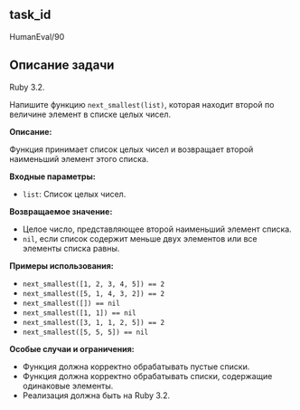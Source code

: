 ## task_id
HumanEval/90

## Описание задачи
Ruby 3.2.

Напишите функцию `next_smallest(list)`, которая находит второй по величине элемент в списке целых чисел.

**Описание:**

Функция принимает список целых чисел и возвращает второй наименьший элемент этого списка.

**Входные параметры:**

* `list`: Список целых чисел.

**Возвращаемое значение:**

* Целое число, представляющее второй наименьший элемент списка.
* `nil`, если список содержит меньше двух элементов или все элементы списка равны.

**Примеры использования:**

* `next_smallest([1, 2, 3, 4, 5]) == 2`
* `next_smallest([5, 1, 4, 3, 2]) == 2`
* `next_smallest([]) == nil`
* `next_smallest([1, 1]) == nil`
* `next_smallest([3, 1, 1, 2, 5]) == 2`
* `next_smallest([5, 5, 5]) == nil`


**Особые случаи и ограничения:**

* Функция должна корректно обрабатывать пустые списки.
* Функция должна корректно обрабатывать списки, содержащие одинаковые элементы.
* Реализация должна быть на Ruby 3.2.



